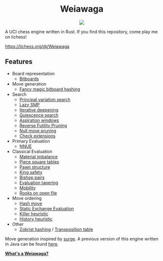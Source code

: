 <h1 align="center">Weiawaga</h1>
<p align="center">
  <img src="https://github.com/heiaha/weiawaga/actions/workflows/rust.yml/badge.svg">
</p>

A UCI chess engine written in Rust. If you find this repository, come play me on lichess!

https://lichess.org/@/Weiawaga

## Features

- Board representation
    - [Bitboards](https://en.wikipedia.org/wiki/Bitboard)
- Move generation
    - [Fancy magic bitboard hashing](https://www.chessprogramming.org/Magic_Bitboards#Fancy)
- Search
    - [Principal variation search](https://www.chessprogramming.org/Principal_Variation_Search)
    - [Lazy SMP](https://www.chessprogramming.org/Lazy_SMP)
    - [Iterative deepening](https://en.wikipedia.org/wiki/Iterative_deepening_depth-first_search)
    - [Quiescence search](https://en.wikipedia.org/wiki/Quiescence_search)
    - [Aspiration windows](https://www.chessprogramming.org/Aspiration_Windows)
    - [Reverse Futility Pruning](https://www.chessprogramming.org/Reverse_Futility_Pruning)
    - [Null move pruning](https://www.chessprogramming.org/Null_Move_Pruning)
    - [Check extensions](https://www.chessprogramming.org/Check_Extensions)
- Primary Evaluation
    - [NNUE](https://www.chessprogramming.org/NNUE)
- Classical Evaluation
  - [Material imbalance](https://www.chessprogramming.org/Material)
  - [Piece square tables](https://www.chessprogramming.org/Piece-Square_Tables)
  - [Pawn structure](https://www.chessprogramming.org/Pawn_Structure)
  - [King safety](https://www.chessprogramming.org/King_Safety)
  - [Bishop pairs](https://www.chessprogramming.org/Bishop_Pair)
  - [Evaluation tapering](https://www.chessprogramming.org/Tapered_Eval)
  - [Mobility](https://www.chessprogramming.org/Mobility)
  - [Rooks on open file](https://www.chessprogramming.org/Rook_on_Open_File)
- Move ordering
    - [Hash move](https://www.chessprogramming.org/Hash_Move)
    - [Static Exchange Evaluation](https://www.chessprogramming.org/Static_Exchange_Evaluation)
    - [Killer heuristic](https://www.chessprogramming.org/Killer_Heuristic)
    - [History heuristic](https://www.chessprogramming.org/History_Heuristic)
- Other
    - [Zobrist hashing](https://www.chessprogramming.org/Zobrist_Hashing) / [Transposition table](https://en.wikipedia.org/wiki/Transposition_table)

Move generation inspired by [surge](https://github.com/nkarve/surge). A previous version of this engine written in Java can be found [here](https://github.com/Heiaha/WeiawagaJ).

**[What's a Weiawaga?](https://www.youtube.com/watch?v=7lRpoYGzx0o)**